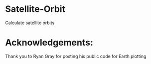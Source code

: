 # Satellite-Orbit
Calculate satellite orbits

# Acknowledgements:

Thank you to Ryan Gray for posting his public code for Earth plotting
